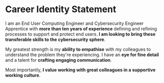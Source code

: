 # Career Identity Statement

I am an End User Computing Engineer and Cybersecurity Engineer Apprentice with **more than ten years of experience** defining and refining processes to support and protect end users. **I am looking to bring these transferable skills to the cybersecurity sphere**.

My greatest strength is my **ability to empathise** with my colleagues to understand the problem they're experiencing. I have an **eye for fine detail** and a talent for **crafting engaging communication**.

Most importantly, **I value working with great colleagues in a supportive working culture**.

